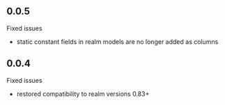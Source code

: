 ## 0.0.5

Fixed issues
* static constant fields in realm models are no longer added as columns



## 0.0.4

Fixed issues
* restored compatibility to realm versions 0.83+